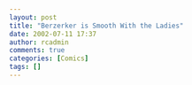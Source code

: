 ```yaml
---
layout: post
title: "Berzerker is Smooth With the Ladies"
date: 2002-07-11 17:37
author: rcadmin
comments: true
categories: [Comics]
tags: []
---
```

<!--more-->
<img src="http://dl.bitsmack.com/comics/comic 7.jpg" alt="" />
